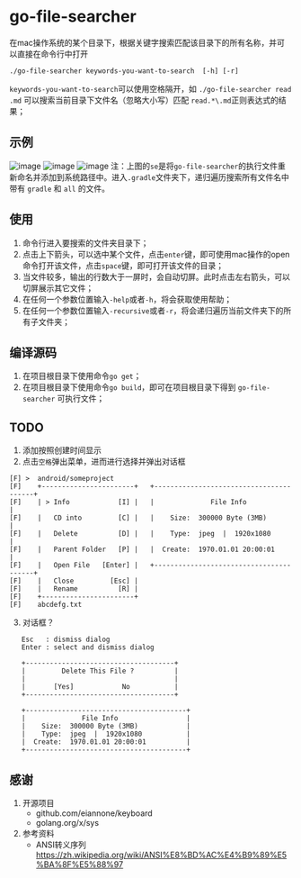 # go-file-searcher
在mac操作系统的某个目录下，根据关键字搜索匹配该目录下的所有名称，并可以直接在命令行中打开
```
./go-file-searcher keywords-you-want-to-search  [-h] [-r]
```
`keywords-you-want-to-search`可以使用空格隔开，如 `./go-file-searcher read .md` 可以搜索当前目录下文件名（忽略大小写）匹配 `read.*\.md`正则表达式的结果；

## 示例
![image](https://github.com/Carbs0126/go-file-searcher/assets/14228871/03cff9fd-a718-4d45-a79a-5164b5009842)
![image](https://github.com/Carbs0126/go-file-searcher/assets/14228871/3a0a2faf-cf06-4f7e-afe8-ab7d68d010f7)
![image](https://github.com/Carbs0126/go-file-searcher/assets/14228871/fee612ef-8c19-440f-9488-23f4151838de)
注：上图的`se`是将`go-file-searcher`的执行文件重新命名并添加到系统路径中。进入`.gradle`文件夹下，递归遍历搜索所有文件名中带有 `gradle` 和 `all` 的文件。

## 使用
1. 命令行进入要搜索的文件夹目录下；
2. 点击上下箭头，可以选中某个文件，点击``enter``键，即可使用mac操作的open命令打开该文件，点击``space``键，即可打开该文件的目录；
3. 当文件较多，输出的行数大于一屏时，会自动切屏。此时点击左右箭头，可以切屏展示其它文件；
4. 在任何一个参数位置输入`-help`或者`-h`，将会获取使用帮助；
5. 在任何一个参数位置输入`-recursive`或者`-r`，将会递归遍历当前文件夹下的所有子文件夹；

## 编译源码
1. 在项目根目录下使用命令``go get``；
2. 在项目根目录下使用命令``go build``，即可在项目根目录下得到 `go-file-searcher` 可执行文件；

## TODO
1. 添加按照创建时间显示
2. 点击`空格`弹出菜单，进而进行选择并弹出对话框
```
[F] >  android/someproject   
[F]    +-----------------------+   +----------------------------------------+ 
[F]    | > Info            [I] |   |              File Info                 |
[F]    |   CD into         [C] |   |    Size:  300000 Byte (3MB)            |
[F]    |   Delete          [D] |   |    Type:  jpeg  |  1920x1080           |
[F]    |   Parent Folder   [P] |   |  Create:  1970.01.01 20:00:01          |
[F]    |   Open File   [Enter] |   +----------------------------------------+
[F]    |   Close         [Esc] |
[F]    |   Rename          [R] |
[F]    +-----------------------+
[F]    abcdefg.txt
```

3. 对话框？
```
   Esc   : dismiss dialog
   Enter : select and dismiss dialog
   
   +-------------------------------------+ 
   |         Delete This File ?          |
   |                                     |
   |       [Yes]            No           |
   +-------------------------------------+
   
   +----------------------------------------+ 
   |              File Info                 |
   |    Size:  300000 Byte (3MB)            |
   |    Type:  jpeg  |  1920x1080           |
   |  Create:  1970.01.01 20:00:01          |
   +----------------------------------------+
```
## 感谢
1. 开源项目
   - github.com/eiannone/keyboard
   - golang.org/x/sys
2. 参考资料
   - ANSI转义序列 https://zh.wikipedia.org/wiki/ANSI%E8%BD%AC%E4%B9%89%E5%BA%8F%E5%88%97
